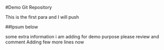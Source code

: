 #Demo Git Repository

This is the first para
and I will push

##Ipsum below

some extra information i am adding for demo purpose
please review and comment
Adding few more lines now